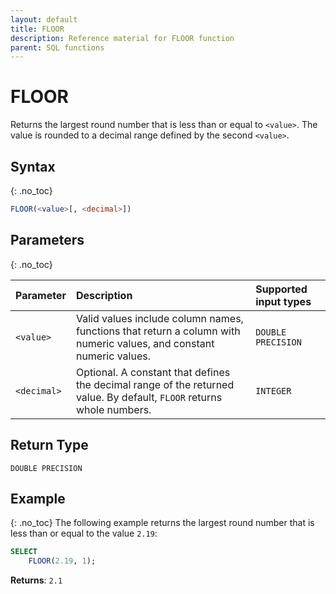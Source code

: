 ```yaml
---
layout: default
title: FLOOR
description: Reference material for FLOOR function
parent: SQL functions
---
```


# FLOOR

Returns the largest round number that is less than or equal to `<value>`. The value is rounded to a decimal range defined by the second `<value>`.

## Syntax
{: .no_toc}

```sql
FLOOR(<value>[, <decimal>])
```
## Parameters 
{: .no_toc}

| Parameter | Description                                                                                                                   | Supported input types | 
| :--------- | :----------------------------------------------------------------------------------------------------------------------------- |:-----|
| `<value>`   | Valid values include column names, functions that return a column with numeric values, and constant numeric values.           | `DOUBLE PRECISION` |
| `<decimal>`   | Optional. A constant that defines the decimal range of the returned value. By default, `FLOOR` returns whole numbers.  | `INTEGER` |

## Return Type
`DOUBLE PRECISION` 

## Example
{: .no_toc}
The following example returns the largest round number that is less than or equal to the value `2.19`: 
```sql
SELECT
    FLOOR(2.19, 1);
```

**Returns**: `2.1`
